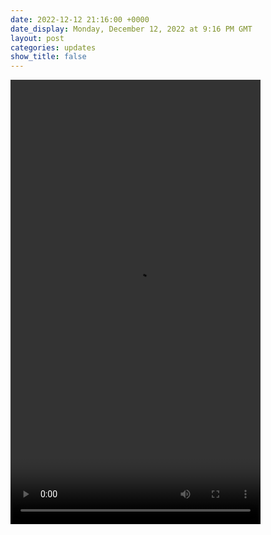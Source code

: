```yaml
---
date: 2022-12-12 21:16:00 +0000
date_display: Monday, December 12, 2022 at 9:16 PM GMT
layout: post
categories: updates
show_title: false
---
```


<video width="400" height="711" controls>
    <source src="https://yarrie.s3.amazonaws.com/updates/2022-12-12/atlanta-highway-empty.mp4" type="video/mp4">
</video>
